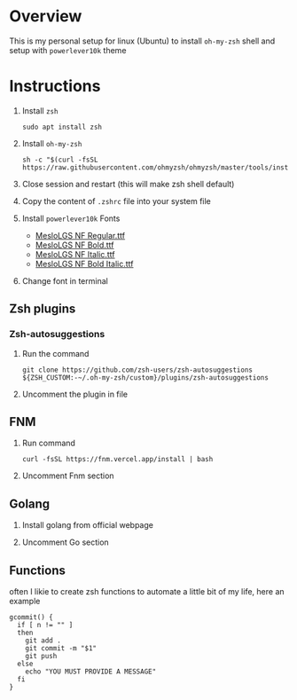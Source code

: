 # Overview

This is my personal setup for linux (Ubuntu) to install `oh-my-zsh` shell and setup with `powerlever10k` theme

# Instructions

1. Install `zsh`

   ```console
   sudo apt install zsh
   ```

2. Install `oh-my-zsh`

   ```console
   sh -c "$(curl -fsSL https://raw.githubusercontent.com/ohmyzsh/ohmyzsh/master/tools/install.sh)"
   ```

3. Close session and restart (this will make zsh shell default)

4. Copy the content of `.zshrc` file into your system file

5. Install `powerlever10k` Fonts

   - [MesloLGS NF Regular.ttf](https://github.com/romkatv/powerlevel10k-media/raw/master/MesloLGS%20NF%20Regular.ttf)
   - [MesloLGS NF Bold.ttf](https://github.com/romkatv/powerlevel10k-media/raw/master/MesloLGS%20NF%20Bold.ttf)
   - [MesloLGS NF Italic.ttf](https://github.com/romkatv/powerlevel10k-media/raw/master/MesloLGS%20NF%20Italic.ttf)
   - [MesloLGS NF Bold Italic.ttf](https://github.com/romkatv/powerlevel10k-media/raw/master/MesloLGS%20NF%20Bold%20Italic.ttf)

6. Change font in terminal

## Zsh plugins

### Zsh-autosuggestions

1. Run the command

   ```console
   git clone https://github.com/zsh-users/zsh-autosuggestions ${ZSH_CUSTOM:-~/.oh-my-zsh/custom}/plugins/zsh-autosuggestions
   ```

2. Uncomment the plugin in file

## FNM

1. Run command

   ```console
   curl -fsSL https://fnm.vercel.app/install | bash
   ```

2. Uncomment Fnm section

## Golang

1. Install golang from official webpage

2. Uncomment Go section

## Functions

often I likie to create zsh functions to automate a little bit of my life, here an example

```console
gcommit() {
  if [ n != "" ]
  then
    git add .
    git commit -m "$1"
    git push
  else
    echo "YOU MUST PROVIDE A MESSAGE"
  fi
}
```

